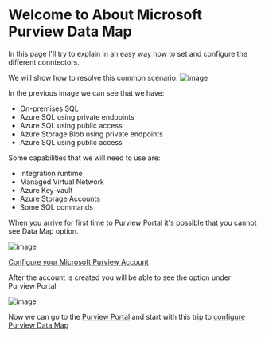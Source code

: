 # Welcome to About Microsoft Purview Data Map

In this page I'll try to explain in an easy way how to set and configure the different conntectors.

We will show how to resolve this common scenario:
![image](https://github.com/user-attachments/assets/4d7be607-d3a8-4f97-a0b2-b0f5e7b7e692)

In the previous image we can see that we have:
- On-premises SQL
- Azure SQL using private endpoints
- Azure SQL using public access
- Azure Storage Blob using private endpoints
- Azure SQL using public access

Some capabilities that we will need to use are:
- Integration runtime
- Managed Virtual Network
- Azure Key-vault
- Azure Storage Accounts
- Some SQL commands

When you arrive for first time to Purview Portal it's possible that you cannot see Data Map option.

![image](https://github.com/user-attachments/assets/20d8b1b2-d625-4768-9fe2-606fcccaa4f3)

[Configure your Microsoft Purview Account](01%20-%20MicrosoftPurviewAccount.md)

After the account is created you will be able to see the option under Purview Portal

![image](https://github.com/user-attachments/assets/9d725627-6ee5-4884-bf3e-90672149de86)

Now we can go to the [Purview Portal](https://purview.microsoft.com) and start with this trip to [configure Purview Data Map](PurviewPortalConfiguration.md)
